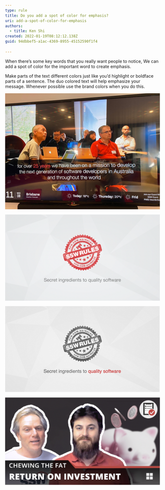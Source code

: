 ```yaml
---
type: rule
title: Do you add a spot of color for emphasis?
uri: add-a-spot-of-color-for-emphasis
authors:
  - title: Ken Shi
created: 2022-01-19T08:12:12.138Z
guid: 94dbbef5-a1ac-4369-8955-45152590f1f4

---
```


When there’s some key words that you really want people to notice, We can add a spot of color for the important word to create emphasis. 

<!--endintro-->

Make parts of the text different colors just like you’d highlight or boldface parts of a sentence. The duo colored text will help emphasize your message. Whenever possible use the brand colors when you do this.

![Figure: Good example – the TV signage has the important word in red](sswtv-signage.jpg)

![Figure: See bottom tag line - I would not have that text with the important word “quality software” in red … because you already have red](quality-software-tagline.png)

![Figure: See bottom tag line - I would have that text with the important word “quality software” in red … because you do not have red](quality-software-tagline-grey.png)

![Figure: Chewing the Fat bottom text – is this as per any standard. No Red word because it is the title.](chewing-fat-bottom-text.png)
